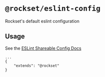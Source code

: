 # `@rockset/eslint-config`

Rockset's default eslint configuration

## Usage

See the [ESLint Shareable Config Docs](https://eslint.org/docs/developer-guide/shareable-configs)

```
...
{
    "extends": "@rockset"
}
```
